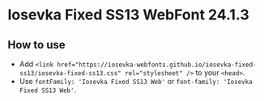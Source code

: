 # Iosevka Fixed SS13 WebFont 24.1.3

## How to use

- Add `<link href="https://iosevka-webfonts.github.io/iosevka-fixed-ss13/iosevka-fixed-ss13.css" rel="stylesheet" />` to your `<head>`.
- Use `fontFamily: 'Iosevka Fixed SS13 Web'` or `font-family: 'Iosevka Fixed SS13 Web'`.

